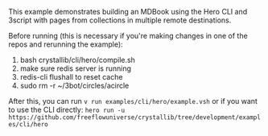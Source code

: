 This example demonstrates building an MDBook using the Hero CLI and 3script with pages from collections in multiple remote destinations.

Before running (this is necessary if you're making changes in one of the repos and rerunning the example):

1. bash crystallib/cli/hero/compile.sh
2. make sure redis server is running
3. redis-cli flushall to reset cache
4. sudo rm -r ~/3bot/circles/acircle

After this, you can run `v run examples/cli/hero/example.vsh` or if you want to use the CLI directly: `hero run -u https://github.com/freeflowuniverse/crystallib/tree/development/examples/cli/hero`
